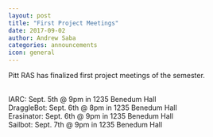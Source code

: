 ```yaml
---
layout: post
title: "First Project Meetings"
date: 2017-09-02
author: Andrew Saba
categories: announcements
icon: general
---
```


Pitt RAS has finalized first project meetings of the semester. 
<p>
<br />
IARC: 		  Sept. 5th @ 9pm in 1235 Benedum Hall
<br />
DraggleBot:   Sept. 6th @ 8pm in 1235 Benedum Hall
<br />
Erasinator:   Sept. 6th @ 9pm in 1235 Benedum Hall
<br />
Sailbot: 	  Sept. 7th @ 9pm in 1235 Benedum Hall
</p>

